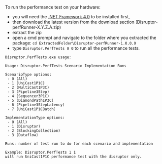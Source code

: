 To run the performance test on your hardware:
  * you will need the [.NET Framework 4.0](http://www.microsoft.com/net/download.aspx) to be installed first,
  * then download the latest version from the download section (Disruptor-perfRunner-X.Y.Z.A.zip)
  * extract the zip
  * open a cmd prompt and navigate to the folder where you extracted the package: `cd ExtractedFolder\Disruptor-perfRunner-1.0.0.0`
  * type `Disruptor.PerfTests 0 0` to run all the performance tests.

```
Disruptor.PerfTests.exe usage:

Usage: Disruptor.PerfTests Scenario Implementation Runs

ScenarioType options:
 - 0 (All)
 - 1 (UniCast1P1C)
 - 2 (MultiCast1P3C)
 - 3 (Pipeline3Step)
 - 4 (Sequencer3P1C)
 - 5 (DiamondPath1P3C)
 - 6 (Pipeline3StepLatency)
 - 7 (UniCast1P1CBatch)

ImplementationType options:
 - 0 (All)
 - 1 (Disruptor)
 - 2 (BlockingCollection)
 - 3 (Dataflow)

Runs: number of test run to do for each scenario and implementation

Example: Disruptor.PerfTests 1 1
will run UniCast1P1C performance test with the disruptor only.
```